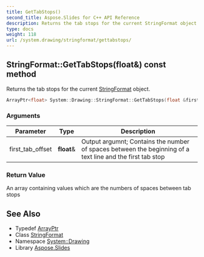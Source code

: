 ```yaml
---
title: GetTabStops()
second_title: Aspose.Slides for C++ API Reference
description: Returns the tab stops for the current StringFormat object.
type: docs
weight: 118
url: /system.drawing/stringformat/gettabstops/
---
```

## StringFormat::GetTabStops(float\&) const method


Returns the tab stops for the current [StringFormat](../) object.

```cpp
ArrayPtr<float> System::Drawing::StringFormat::GetTabStops(float &first_tab_offset) const
```


### Arguments

| Parameter | Type | Description |
| --- | --- | --- |
| first_tab_offset | **float**\& | Output argumnt; Contains the number of spaces between the beginning of a text line and the first tab stop |

### Return Value

An array containing values which are the numbers of spaces between tab stops

## See Also

* Typedef [ArrayPtr](../../../system/arrayptr/)
* Class [StringFormat](../)
* Namespace [System::Drawing](../../)
* Library [Aspose.Slides](../../../)